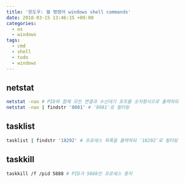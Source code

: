 ```yaml
---
title: '윈도우: 쉘 명령어 windows shell commands'
date: 2018-03-15 13:46:15 +09:00
categories:
  - os
  - windows
tags:
  - cmd
  - shell
  - todo
  - windows
---
```



## netstat
```bash
netstat -nao # PID와 함께 모든 연결과 수신대기 포트를 숫자형식으로 출력하되
netstat -nao | findstr '8081' # '8081'로 필터링
```

## tasklist
```bash
tasklist | findstr '18292' # 프로세스 목록을 출력하되 '18292'로 필터링
```

## taskkill
```bash
taskkill /f /pid 5888 # PID가 5888인 프로세스 중지
```
